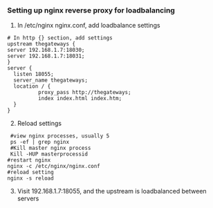 ### Setting up nginx reverse proxy for loadbalancing

1. In /etc/nginx nginx.conf, add loadbalance settings
```
# In http {} section, add settings
upstream thegateways {
server 192.168.1.7:18030;
server 192.168.1.7:18031;
}
server {
  listen 18055;
  server_name thegateways;
  location / {
          proxy_pass http://thegateways;
          index index.html index.htm;
  }
}

```
2. Reload settings
```
 #view nginx processes, usually 5
 ps -ef | grep nginx
 #Kill master nginx process
 Kill -HUP masterprocessid
#restart nginx
nginx -c /etc/nginx/nginx.conf
#reload setting
nginx -s reload
```
3. Visit 192.168.1.7:18055, and the upstream is loadbalanced between servers
